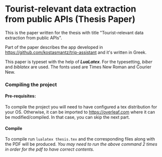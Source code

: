 # Tourist-relevant data extraction from public APIs (Thesis Paper)

This is the paper written for the thesis with title "Tourist-relevant data extraction from public APIs".

Part of the paper describes the app developed in https://github.com/kostasmantz/trip-assistant and it's written in Greek. 

This paper is typeset with the help of ***LuaLatex***. For the typesetting, *biber* and *biblatex* are used. The fonts used are Times New Roman and Courier New.

### Compiling the project
#### Pre-requisites:
To compile the project you will need to have configured a tex distribution for your OS.
Otherwise, it can be imported to https://overleaf.com where it can be modified/compiled. In that case, you can skip the next part.
#### Compile
To compile run `lualatex thesis.tex` and the corresponding files along with the PDF will be produced.
*You may need to run the above command 2 times in order for the pdf to have correct contents.*


